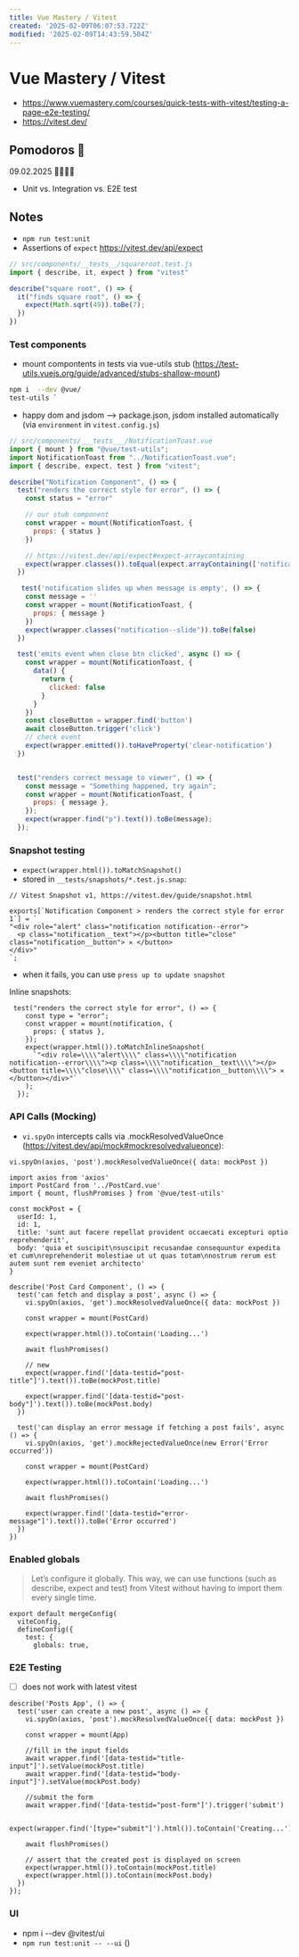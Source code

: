 ```yaml
---
title: Vue Mastery / Vitest
created: '2025-02-09T06:07:53.722Z'
modified: '2025-02-09T14:43:59.504Z'
---
```


# Vue Mastery / Vitest

- https://www.vuemastery.com/courses/quick-tests-with-vitest/testing-a-page-e2e-testing/
- https://vitest.dev/

## Pomodoros 🍅

09.02.2025 🍅🍅🍅🍅

- Unit vs. Integration vs. E2E test

## Notes

- `npm run test:unit`
- Assertions of `expect` https://vitest.dev/api/expect

```js
// src/components/__tests__/squareroot.test.js
import { describe, it, expect } from "vitest"

describe("square root", () => {
  it("finds square root", () => {
    expect(Math.sqrt(49)).toBe(7);
  })
})
```
### Test components

- mount compontents in tests via vue-utils stub (https://test-utils.vuejs.org/guide/advanced/stubs-shallow-mount)

```bash
npm i  --dev @vue/
test-utils `
```

- happy dom and jsdom --> package.json, jsdom installed automatically (via `environment` in `vitest.config.js`)

```js
// src/components/___tests___/NotificationToast.vue
import { mount } from "@vue/test-utils";
import NotificationToast from "../NotificationToast.vue";
import { describe, expect, test } from "vitest";

describe("Notification Component", () => {
  test("renders the correct style for error", () => {
    const status = "error"

    // our stub component
    const wrapper = mount(NotificationToast, {
      props: { status }
    })

    // https://vitest.dev/api/expect#expect-arraycontaining
    expect(wrapper.classes()).toEqual(expect.arrayContaining(['notification--error']))
  })

   test('notification slides up when message is empty', () => {
    const message = ''
    const wrapper = mount(NotificationToast, {
      props: { message }
    })
    expect(wrapper.classes("notification--slide")).toBe(false)
  })

  test('emits event when close btn clicked', async () => {
    const wrapper = mount(NotificationToast, {
      data() {
        return {
          clicked: false
        }
      }
    })
    const closeButton = wrapper.find('button')
    await closeButton.trigger('click')
    // check event
    expect(wrapper.emitted()).toHaveProperty('clear-notification')
  })


  test("renders correct message to viewer", () => {
    const message = "Something happened, try again";
    const wrapper = mount(NotificationToast, {
      props: { message },
    });
    expect(wrapper.find("p").text()).toBe(message);
  });
```

### Snapshot testing

- `expect(wrapper.html()).toMatchSnapshot()`
- stored in `__tests/snapshots/*.test.js.snap`:

```
// Vitest Snapshot v1, https://vitest.dev/guide/snapshot.html

exports[`Notification Component > renders the correct style for error 1`] = `
"<div role="alert" class="notification notification--error">
  <p class="notification__text"></p><button title="close" class="notification__button"> ✕ </button>
</div>"
`;
```

- when it fails, you can use `press up to update snapshot` 

Inline snapshots:

```
 test("renders the correct style for error", () => {
    const type = "error";
    const wrapper = mount(notification, {
      props: { status },
    });
    expect(wrapper.html()).toMatchInlineSnapshot(
      `"<div role=\\\\"alert\\\\" class=\\\\"notification notification--error\\\\"><p class=\\\\"notification__text\\\\"></p><button title=\\\\"close\\\\" class=\\\\"notification__button\\\\"> ✕ </button></div>"`
    );
  });
```

### API Calls (Mocking)

- `vi.spyOn` intercepts calls via .mockResolvedValueOnce (https://vitest.dev/api/mock#mockresolvedvalueonce):

```
vi.spyOn(axios, 'post').mockResolvedValueOnce({ data: mockPost })
```

```
import axios from 'axios'
import PostCard from '../PostCard.vue'
import { mount, flushPromises } from '@vue/test-utils'

const mockPost = {
  userId: 1,
  id: 1,
  title: 'sunt aut facere repellat provident occaecati excepturi optio reprehenderit',
  body: 'quia et suscipit\nsuscipit recusandae consequuntur expedita et cum\nreprehenderit molestiae ut ut quas totam\nnostrum rerum est autem sunt rem eveniet architecto'
}

describe('Post Card Component', () => {
  test('can fetch and display a post', async () => {
    vi.spyOn(axios, 'get').mockResolvedValueOnce({ data: mockPost })

    const wrapper = mount(PostCard)

    expect(wrapper.html()).toContain('Loading...')

    await flushPromises()

    // new
    expect(wrapper.find('[data-testid="post-title"]').text()).toBe(mockPost.title)

    expect(wrapper.find('[data-testid="post-body"]').text()).toBe(mockPost.body)
  })

  test('can display an error message if fetching a post fails', async () => {
    vi.spyOn(axios, 'get').mockRejectedValueOnce(new Error('Error occurred'))

    const wrapper = mount(PostCard)

    expect(wrapper.html()).toContain('Loading...')

    await flushPromises()

    expect(wrapper.find('[data-testid="error-message"]').text()).toBe('Error occurred')
  })
})
```



### Enabled globals

> Let’s configure it globally. This way, we can use functions (such as describe, expect and test) from Vitest without having to import them every single time.

```
export default mergeConfig(
  viteConfig,
  defineConfig({
    test: {
      globals: true,

```

### E2E Testing

- [ ] does not work with latest vitest

```
describe('Posts App', () => {
  test('user can create a new post', async () => {
    vi.spyOn(axios, 'post').mockResolvedValueOnce({ data: mockPost })

    const wrapper = mount(App)

    //fill in the input fields
    await wrapper.find('[data-testid="title-input"]').setValue(mockPost.title)
    await wrapper.find('[data-testid="body-input"]').setValue(mockPost.body)

    //submit the form
    await wrapper.find('[data-testid="post-form"]').trigger('submit')

    expect(wrapper.find('[type="submit"]').html()).toContain('Creating...')

    await flushPromises()

    // assert that the created post is displayed on screen
    expect(wrapper.html()).toContain(mockPost.title)
    expect(wrapper.html()).toContain(mockPost.body)
  })
});
```

### UI

- npm i --dev @vitest/ui
- `npm run test:unit -- --ui` ()




